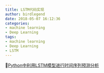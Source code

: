 ```yaml
---
title: LSTM代码实现
author: birdlegend
date: 2018-05-07 16:12:36
categories:
- machine learning
- Deep Learning
tags:
- machine learning
- Deep Learning
- LSTM
---
```

[Python中利用LSTM模型进行时间序列预测分析](https://www.cnblogs.com/arkenstone/p/5794063.html)